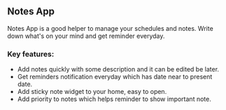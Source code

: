 ## Notes App

Notes App is a good helper to manage your schedules and notes. Write down what's on your mind and get reminder everyday.

### Key features: 
* Add notes quickly with some description and it can be edited be later.
* Get reminders notification everyday which has date near to present date.
* Add sticky note widget to your home, easy to open.
* Add priority to notes which helps reminder to show important note.
